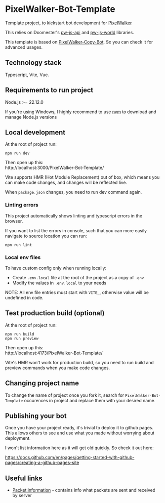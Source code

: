 # PixelWalker-Bot-Template

Template project, to kickstart bot development for [PixelWalker](https://pixelwalker.net)

This relies on Doomester's [pw-js-api](https://www.npmjs.com/package/pw-js-api) and [pw-js-world](https://www.npmjs.com/package/pw-js-world) libraries.

This template is based on [PixelWalker-Copy-Bot](https://github.com/Piratux/PixelWalker-Copy-Bot). So you can check it for advanced usages.

## Technology stack
Typescript, Vite, Vue.

## Requirements to run project

Node.js >= 22.12.0

If you're using Windows, I highly recommend to use [nvm](https://github.com/coreybutler/nvm-windows) to download and manage Node.js versions

## Local development

At the root of project run:

```
npm run dev
```

Then open up this:\
http://localhost:3000/PixelWalker-Bot-Template/

Vite supports HMR (Hot Module Replacement) out of box, which means you can make code changes, and changes will be
reflected live.

When `package.json` changes, you need to run dev command again.

### Linting errors

This project automatically shows linting and typescript errors in the browser.

If you want to list the errors in console, such that you can more easily navigate to source location you can run:

```
npm run lint
```

### Local env files

To have custom config only when running locally:

- Create `.env.local` file at the root of the project as a copy of `.env`
- Modify the values in `.env.local` to your needs

NOTE: All env file entries must start with `VITE_`, otherwise value will be undefined in code.

## Test production build (optional)

At the root of project run:

```
npm run build
npm run preview
```

Then open up this:\
http://localhost:4173/PixelWalker-Bot-Template/

Vite's HMR won't work for production build, so you need to run build and preview commands when you make code changes.

## Changing project name
To change the name of project once you fork it, search for `PixelWalker-Bot-Template` occurences in project and replace them with your desired name.

## Publishing your bot
Once you have your project ready, it's trivial to deploy it to github pages. This allows others to see and use what you made without worrying about deployment. 

I won't list information here as it will get old quickly. So check it out here:

https://docs.github.com/en/pages/getting-started-with-github-pages/creating-a-github-pages-site

## Useful links

- [Packet information](https://github.com/PixelWalkerGame/Protocol) - contains info what packets are sent and received by server

